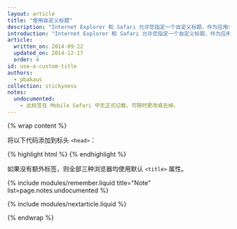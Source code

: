 ```yaml
---
layout: article
title: "使用自定义标题"
description: "Internet Explorer 和 Safari 允许您指定一个自定义标题，作为应用名称显示在图标旁边或顶部。"
introduction: "Internet Explorer 和 Safari 允许您指定一个自定义标题，作为应用名称显示在图标旁边或顶部。"
article:
  written_on: 2014-09-22
  updated_on: 2014-12-17
  order: 4
id: use-a-custom-title
authors:
  - pbakaus
collection: stickyness
notes:
  undocumented:
    - 此标签在 Mobile Safari 中无正式记载，可随时更改或去掉。
---
```


{% wrap content %}

将以下代码添加到标头 `<head>`：

{% highlight html %}
<meta name="application-name" content="Web Fundamentals">
<meta name="apple-mobile-web-app-title" content="Web Fundamentals">
{% endhighlight %}

如果没有额外标签，则全部三种浏览器均使用默认 `<title>` 
属性。

{% include modules/remember.liquid title="Note" list=page.notes.undocumented %}

{% include modules/nextarticle.liquid %}

{% endwrap %}
